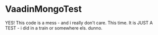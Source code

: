 VaadinMongoTest
===============
YES! This code is a mess - and i really don't care. This time. It is JUST A TEST - i did in a train or somewhere els. dunno.
